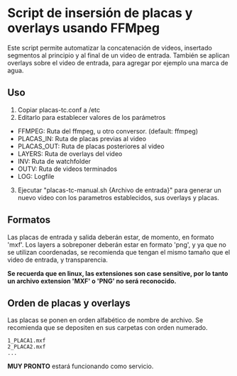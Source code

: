 # Script de insersión de placas y overlays usando FFMpeg

Este script permite automatizar la concatenación de videos, insertado segmentos al principio y al final de un video de entrada. También se aplican overlays sobre el video de entrada, para agregar por ejemplo una marca de agua.

## Uso
1. Copiar placas-tc.conf a /etc
2. Editarlo para establecer valores de los parámetros
  * FFMPEG: Ruta del ffmpeg, u otro conversor. (default: ffmpeg)
  * PLACAS_IN: Ruta de placas previas al video
  * PLACAS_OUT: Ruta de placas posteriores al video
  * LAYERS: Ruta de overlays del video
  * INV: Ruta de watchfolder
  * OUTV: Ruta de videos terminados 
  * LOG: Logfile
3. Ejecutar "placas-tc-manual.sh {Archivo de entrada}" para generar un nuevo video con los parametros establecidos, sus overlays y placas.

## Formatos

Las placas de entrada y salida deberán estar, de momento, en formato 'mxf'.
Los layers a sobreponer deberán estar en formato 'png', y ya que no se utilizan coordenadas, se recomienda que tengan el mismo tamaño que el video de entrada, y transparencia.

**Se recuerda que en linux, las extensiones son case sensitive, por lo tanto un archivo extension 'MXF' o 'PNG' no será reconocido.**

## Orden de placas y overlays

Las placas se ponen en orden alfabético de nombre de archivo. Se recomienda que se depositen en sus carpetas con orden numerado.

```
1_PLACA1.mxf
2_PLACA2.mxf
...
```

**MUY PRONTO** estará funcionando como servicio.
